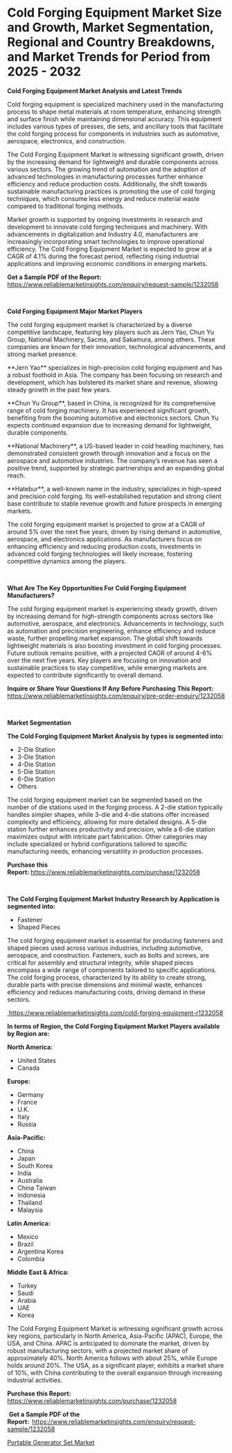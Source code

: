 <p><h1>Cold Forging Equipment Market Size and Growth, Market Segmentation, Regional and Country Breakdowns, and Market Trends for Period from 2025 -  2032</h1></p><p><strong>Cold Forging Equipment Market Analysis and Latest Trends</strong></p>
<p><p>Cold forging equipment is specialized machinery used in the manufacturing process to shape metal materials at room temperature, enhancing strength and surface finish while maintaining dimensional accuracy. This equipment includes various types of presses, die sets, and ancillary tools that facilitate the cold forging process for components in industries such as automotive, aerospace, electronics, and construction.</p><p>The Cold Forging Equipment Market is witnessing significant growth, driven by the increasing demand for lightweight and durable components across various sectors. The growing trend of automation and the adoption of advanced technologies in manufacturing processes further enhance efficiency and reduce production costs. Additionally, the shift towards sustainable manufacturing practices is promoting the use of cold forging techniques, which consume less energy and reduce material waste compared to traditional forging methods.</p><p>Market growth is supported by ongoing investments in research and development to innovate cold forging techniques and machinery. With advancements in digitalization and Industry 4.0, manufacturers are increasingly incorporating smart technologies to improve operational efficiency. The Cold Forging Equipment Market is expected to grow at a CAGR of 4.1% during the forecast period, reflecting rising industrial applications and improving economic conditions in emerging markets.</p></p>
<p><strong>Get a Sample PDF of the Report:&nbsp;</strong> <a href="https://www.reliablemarketinsights.com/enquiry/request-sample/1232058?utm_campaign=2624&utm_medium=2&utm_source=Github&utm_content=ia&utm_term=09042025&utm_id=cold-forging-equipment">https://www.reliablemarketinsights.com/enquiry/request-sample/1232058</a></p>
<p>&nbsp;</p>
<p><strong>Cold Forging Equipment Major Market Players</strong></p>
<p><p>The cold forging equipment market is characterized by a diverse competitive landscape, featuring key players such as Jern Yao, Chun Yu Group, National Machinery, Sacma, and Sakamura, among others. These companies are known for their innovation, technological advancements, and strong market presence.</p><p>**Jern Yao** specializes in high-precision cold forging equipment and has a robust foothold in Asia. The company has been focusing on research and development, which has bolstered its market share and revenue, showing steady growth in the past few years. </p><p>**Chun Yu Group**, based in China, is recognized for its comprehensive range of cold forging machinery. It has experienced significant growth, benefiting from the booming automotive and electronics sectors. Chun Yu expects continued expansion due to increasing demand for lightweight, durable components.</p><p>**National Machinery**, a US-based leader in cold heading machinery, has demonstrated consistent growth through innovation and a focus on the aerospace and automotive industries. The company’s revenue has seen a positive trend, supported by strategic partnerships and an expanding global reach.</p><p>**Hatebur**, a well-known name in the industry, specializes in high-speed and precision cold forging. Its well-established reputation and strong client base contribute to stable revenue growth and future prospects in emerging markets.</p><p>The cold forging equipment market is projected to grow at a CAGR of around 5% over the next five years, driven by rising demand in automotive, aerospace, and electronics applications. As manufacturers focus on enhancing efficiency and reducing production costs, investments in advanced cold forging technologies will likely increase, fostering competitive dynamics among the players.</p></p>
<p>&nbsp;</p>
<p><strong>What Are The Key Opportunities For Cold Forging Equipment Manufacturers?</strong></p>
<p><p>The cold forging equipment market is experiencing steady growth, driven by increasing demand for high-strength components across sectors like automotive, aerospace, and electronics. Advancements in technology, such as automation and precision engineering, enhance efficiency and reduce waste, further propelling market expansion. The global shift towards lightweight materials is also boosting investment in cold forging processes. Future outlook remains positive, with a projected CAGR of around 4-6% over the next five years. Key players are focusing on innovation and sustainable practices to stay competitive, while emerging markets are expected to contribute significantly to overall demand.</p></p>
<p><strong>Inquire or Share Your Questions If Any Before Purchasing This Report:</strong> <a href="https://www.reliablemarketinsights.com/enquiry/pre-order-enquiry/1232058?utm_campaign=2624&utm_medium=2&utm_source=Github&utm_content=ia&utm_term=09042025&utm_id=cold-forging-equipment">https://www.reliablemarketinsights.com/enquiry/pre-order-enquiry/1232058</a></p>
<p>&nbsp;</p>
<p><strong>Market Segmentation</strong></p>
<p><strong>The Cold Forging Equipment Market Analysis by types is segmented into:</strong></p>
<p><ul><li>2-Die Station</li><li>3-Die Station</li><li>4-Die Station</li><li>5-Die Station</li><li>6-Die Station</li><li>Others</li></ul></p>
<p><p>The cold forging equipment market can be segmented based on the number of die stations used in the forging process. A 2-die station typically handles simpler shapes, while 3-die and 4-die stations offer increased complexity and efficiency, allowing for more detailed designs. A 5-die station further enhances productivity and precision, while a 6-die station maximizes output with intricate part fabrication. Other categories may include specialized or hybrid configurations tailored to specific manufacturing needs, enhancing versatility in production processes.</p></p>
<p><strong>Purchase this Report:&nbsp;</strong><a href="https://www.reliablemarketinsights.com/purchase/1232058?utm_campaign=2624&utm_medium=2&utm_source=Github&utm_content=ia&utm_term=09042025&utm_id=cold-forging-equipment">https://www.reliablemarketinsights.com/purchase/1232058</a></p>
<p>&nbsp;</p>
<p><strong>The Cold Forging Equipment Market Industry Research by Application is segmented into:</strong></p>
<p><ul><li>Fastener</li><li>Shaped Pieces</li></ul></p>
<p><p>The cold forging equipment market is essential for producing fasteners and shaped pieces used across various industries, including automotive, aerospace, and construction. Fasteners, such as bolts and screws, are critical for assembly and structural integrity, while shaped pieces encompass a wide range of components tailored to specific applications. The cold forging process, characterized by its ability to create strong, durable parts with precise dimensions and minimal waste, enhances efficiency and reduces manufacturing costs, driving demand in these sectors.</p></p>
<p><a href="https://www.reliablemarketinsights.com/cold-forging-equipment-r1232058?utm_campaign=2624&utm_medium=2&utm_source=Github&utm_content=ia&utm_term=09042025&utm_id=cold-forging-equipment">&nbsp;https://www.reliablemarketinsights.com/cold-forging-equipment-r1232058</a></p>
<p><strong>In terms of Region, the Cold Forging Equipment Market Players available by Region are:</strong></p>
<p>
    <p> <strong> North America: </strong>
        <ul>
            <li>United States</li>
            <li>Canada</li>
        </ul>
        </p> 
    <p> <strong> Europe: </strong>
        <ul>
            <li>Germany</li>
            <li>France</li>
            <li>U.K.</li>
            <li>Italy</li>
            <li>Russia</li>
        </ul>
        </p> 
    <p> <strong> Asia-Pacific: </strong>
        <ul>
            <li>China</li>
            <li>Japan</li>
            <li>South Korea</li>
            <li>India</li>
            <li>Australia</li>
            <li>China Taiwan</li>
            <li>Indonesia</li>
            <li>Thailand</li>
            <li>Malaysia</li>
        </ul>
        </p> 
    <p> <strong> Latin America: </strong>
        <ul>
            <li>Mexico</li>
            <li>Brazil</li>
            <li>Argentina Korea</li>
            <li>Colombia</li>
        </ul>
        </p> 
    <p> <strong> Middle East & Africa: </strong>
        <ul>
            <li>Turkey</li>
            <li>Saudi</li>
            <li>Arabia</li>
            <li>UAE</li>
            <li>Korea</li>
        </ul>
    </p>
    </p>
<p><p>The Cold Forging Equipment Market is witnessing significant growth across key regions, particularly in North America, Asia-Pacific (APAC), Europe, the USA, and China. APAC is anticipated to dominate the market, driven by robust manufacturing sectors, with a projected market share of approximately 40%. North America follows with about 25%, while Europe holds around 20%. The USA, as a significant player, exhibits a market share of 10%, with China contributing to the overall expansion through increasing industrial activities.</p></p>
<p><strong>Purchase this Report: </strong><a href="https://www.reliablemarketinsights.com/purchase/1232058?utm_campaign=2624&utm_medium=2&utm_source=Github&utm_content=ia&utm_term=09042025&utm_id=cold-forging-equipment">https://www.reliablemarketinsights.com/purchase/1232058</a></p>
<p>&nbsp;<strong>Get a Sample PDF of the Report:&nbsp;&nbsp;</strong><a href="https://www.reliablemarketinsights.com/enquiry/request-sample/1232058?utm_campaign=2624&utm_medium=2&utm_source=Github&utm_content=ia&utm_term=09042025&utm_id=cold-forging-equipment">https://www.reliablemarketinsights.com/enquiry/request-sample/1232058</a></p>
<p><strong></strong></p>
<p><p><a href="https://github.com/mayabungard8092/Market-Research-Report-List-1/blob/main/portable-generator-set-market.md?utm_campaign=2624&utm_medium=2&utm_source=Github&utm_content=ia&utm_term=09042025&utm_id=cold-forging-equipment">Portable Generator Set Market</a></p></p>